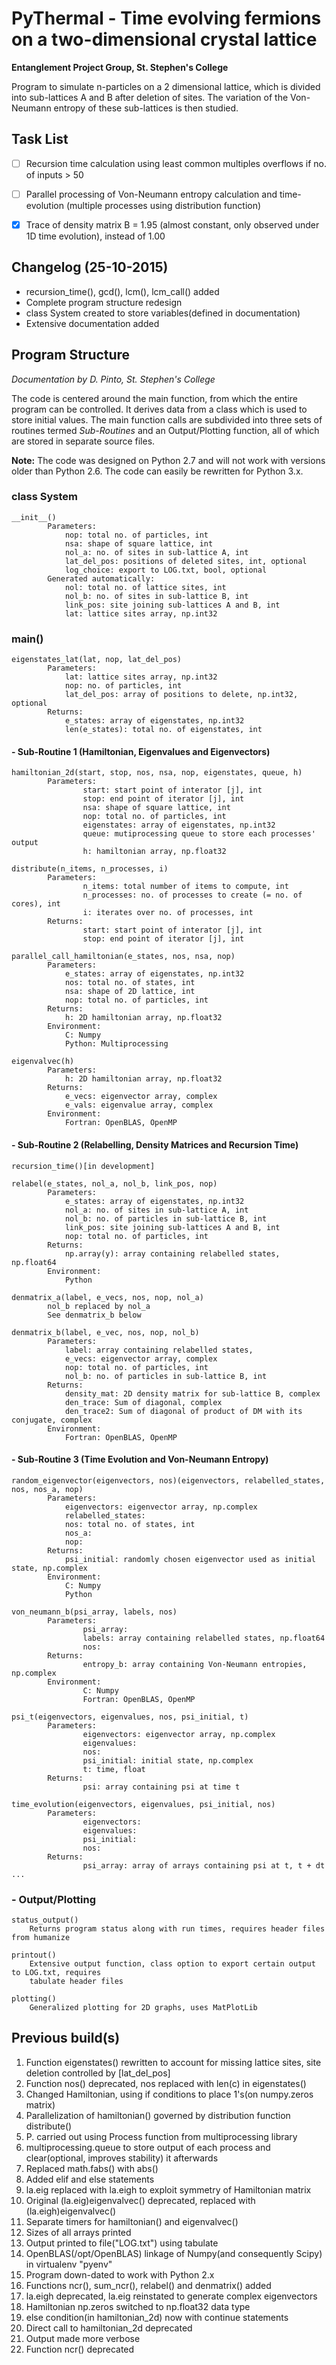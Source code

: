 # PyThermal - Time evolving fermions on a two-dimensional crystal lattice

**Entanglement Project Group, St. Stephen's College**


Program to simulate n-particles on a 2 dimensional lattice, which is divided into sub-lattices A and B after
deletion of sites. The variation of the Von-Neumann entropy of these sub-lattices is then studied.


## Task List 

- [ ] Recursion time calculation using least common multiples overflows if no. of inputs > 50
- [ ] Parallel processing of Von-Neumann entropy calculation and time-evolution (multiple processes using distribution 
function)
- [x] Trace of density matrix B = 1.95 (almost constant, only observed under 1D time evolution), instead of 1.00


## Changelog (25-10-2015)


+ recursion_time(), gcd(), lcm(), lcm_call() added
+ Complete program structure redesign
+ class System created to store variables(defined in documentation)
+ Extensive documentation added 


## Program Structure 

*Documentation by D. Pinto, St. Stephen's College*

The code is centered around the main function, from which the entire program can be controlled. It derives data from a 
class which is used to store initial values. The main function calls are subdivided into three sets of routines termed 
*Sub-Routines* and an Output/Plotting function, all of which are stored in separate source files.

**Note:** The code was designed on Python 2.7 and will not work with versions older than Python 2.6. 
The code can easily be rewritten for Python 3.x.   

### class System 
        
    __init__()
            Parameters:
                nop: total no. of particles, int
                nsa: shape of square lattice, int
                nol_a: no. of sites in sub-lattice A, int
                lat_del_pos: positions of deleted sites, int, optional
                log_choice: export to LOG.txt, bool, optional
            Generated automatically:
                nol: total no. of lattice sites, int
                nol_b: no. of sites in sub-lattice B, int
                link_pos: site joining sub-lattices A and B, int
                lat: lattice sites array, np.int32

### main()

    eigenstates_lat(lat, nop, lat_del_pos)
            Parameters:
                lat: lattice sites array, np.int32
                nop: no. of particles, int
                lat_del_pos: array of positions to delete, np.int32, optional
            Returns:
                e_states: array of eigenstates, np.int32
                len(e_states): total no. of eigenstates, int

#### - Sub-Routine 1 (Hamiltonian, Eigenvalues and Eigenvectors)

    hamiltonian_2d(start, stop, nos, nsa, nop, eigenstates, queue, h)
            Parameters:
                    start: start point of interator [j], int
                    stop: end point of iterator [j], int
                    nsa: shape of square lattice, int
                    nop: total no. of particles, int
                    eigenstates: array of eigenstates, np.int32
                    queue: mutiprocessing queue to store each processes' output
                    h: hamiltonian array, np.float32
                    
    distribute(n_items, n_processes, i)
            Parameters:
                    n_items: total number of items to compute, int
                    n_processes: no. of processes to create (= no. of cores), int
                    i: iterates over no. of processes, int
            Returns:
                    start: start point of interator [j], int
                    stop: end point of iterator [j], int
                    
    parallel_call_hamiltonian(e_states, nos, nsa, nop)
            Parameters:
                e_states: array of eigenstates, np.int32
                nos: total no. of states, int
                nsa: shape of 2D lattice, int
                nop: total no. of particles, int
            Returns:
                h: 2D hamiltonian array, np.float32
            Environment:
                C: Numpy
                Python: Multiprocessing
                
    eigenvalvec(h)
            Parameters:
                h: 2D hamiltonian array, np.float32
            Returns:
                e_vecs: eigenvector array, complex
                e_vals: eigenvalue array, complex
            Environment:
                Fortran: OpenBLAS, OpenMP

#### - Sub-Routine 2 (Relabelling, Density Matrices and Recursion Time)

    recursion_time()[in development] 
    
    relabel(e_states, nol_a, nol_b, link_pos, nop)
            Parameters:
                e_states: array of eigenstates, np.int32
                nol_a: no. of sites in sub-lattice A, int
                nol_b: no. of particles in sub-lattice B, int
                link_pos: site joining sub-lattices A and B, int
                nop: total no. of particles, int
            Returns:
                np.array(y): array containing relabelled states, np.float64
            Environment:
                Python
                
    denmatrix_a(label, e_vecs, nos, nop, nol_a)
            nol_b replaced by nol_a
            See denmatrix_b below
    
    denmatrix_b(label, e_vec, nos, nop, nol_b)
            Parameters:
                label: array containing relabelled states,
                e_vecs: eigenvector array, complex
                nop: total no. of particles, int
                nol_b: no. of particles in sub-lattice B, int
            Returns:
                density_mat: 2D density matrix for sub-lattice B, complex
                den_trace: Sum of diagonal, complex
                den_trace2: Sum of diagonal of product of DM with its conjugate, complex
            Environment:
                Fortran: OpenBLAS, OpenMP

#### - Sub-Routine 3 (Time Evolution and Von-Neumann Entropy)

    random_eigenvector(eigenvectors, nos)(eigenvectors, relabelled_states, nos, nos_a, nop)
            Parameters:
                eigenvectors: eigenvector array, np.complex
                relabelled_states: 
                nos: total no. of states, int
                nos_a: 
                nop: 
            Returns:
                psi_initial: randomly chosen eigenvector used as initial state, np.complex
            Environment:
                C: Numpy
                Python
                
    von_neumann_b(psi_array, labels, nos)
            Parameters:
                    psi_array: 
                    labels: array containing relabelled states, np.float64
                    nos:
            Returns:
                    entropy_b: array containing Von-Neumann entropies, np.complex
            Environment:
                    C: Numpy
                    Fortran: OpenBLAS, OpenMP
                    
    psi_t(eigenvectors, eigenvalues, nos, psi_initial, t)
            Parameters:
                    eigenvectors: eigenvector array, np.complex
                    eigenvalues:
                    nos:
                    psi_initial: initial state, np.complex
                    t: time, float
            Returns:
                    psi: array containing psi at time t 
                    
    time_evolution(eigenvectors, eigenvalues, psi_initial, nos)
            Parameters:
                    eigenvectors: 
                    eigenvalues: 
                    psi_initial: 
                    nos:
            Returns:
                    psi_array: array of arrays containing psi at t, t + dt ...
 
### - Output/Plotting 

    status_output()
        Returns program status along with run times, requires header files from humanize

    printout() 
        Extensive output function, class option to export certain output to LOG.txt, requires 
        tabulate header files
                
    plotting()
        Generalized plotting for 2D graphs, uses MatPlotLib
    

## Previous build(s)

1. Function eigenstates() rewritten to account for missing lattice sites, site deletion controlled by [lat_del_pos]
2. Function nos() deprecated, nos replaced with len(c) in eigenstates()
3. Changed Hamiltonian, using if conditions to place 1's(on numpy.zeros matrix)
4. Parallelization of hamiltonian() governed by distribution function distribute()
5. P. carried out using Process function from multiprocessing library
6. multiprocessing.queue to store output of each process and clear(optional, improves stability) it afterwards
7. Replaced math.fabs() with abs()
8. Added elif and else statements
9. la.eig replaced with la.eigh to exploit symmetry of Hamiltonian matrix
10. Original (la.eig)eigenvalvec() deprecated, replaced with (la.eigh)eigenvalvec()
11. Separate timers for hamiltonian() and eigenvalvec()
12. Sizes of all arrays printed
13. Output printed to file("LOG.txt") using tabulate
14. OpenBLAS(/opt/OpenBLAS) linkage of Numpy(and consequently Scipy) in virtualenv "pyenv"
15. Program down-dated to work with Python 2.x
16. Functions ncr(), sum_ncr(), relabel() and denmatrix() added
17. la.eigh deprecated, la.eig reinstated to generate complex eigenvectors
18. Hamiltonian np.zeros switched to np.float32 data type
19. else condition(in hamiltonian_2d) now with continue statements
20. Direct call to hamiltonian_2d deprecated
21. Output made more verbose
22. Function ncr() deprecated


